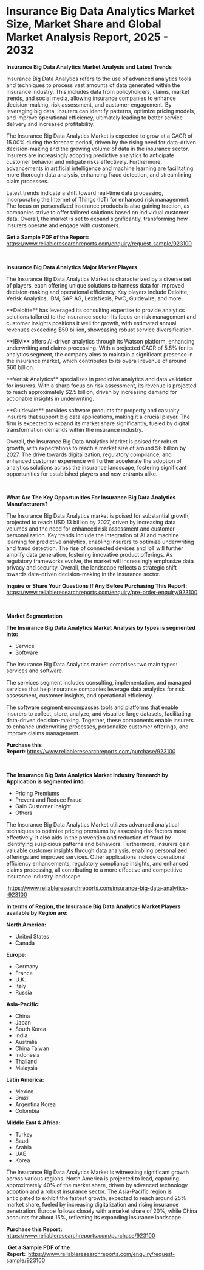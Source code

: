 <p><h1>Insurance Big Data Analytics Market Size, Market Share and Global Market Analysis Report, 2025 - 2032</h1></p><p><strong>Insurance Big Data Analytics Market Analysis and Latest Trends</strong></p>
<p><p>Insurance Big Data Analytics refers to the use of advanced analytics tools and techniques to process vast amounts of data generated within the insurance industry. This includes data from policyholders, claims, market trends, and social media, allowing insurance companies to enhance decision-making, risk assessment, and customer engagement. By leveraging big data, insurers can identify patterns, optimize pricing models, and improve operational efficiency, ultimately leading to better service delivery and increased profitability.</p><p>The Insurance Big Data Analytics Market is expected to grow at a CAGR of 15.00% during the forecast period, driven by the rising need for data-driven decision-making and the growing volume of data in the insurance sector. Insurers are increasingly adopting predictive analytics to anticipate customer behavior and mitigate risks effectively. Furthermore, advancements in artificial intelligence and machine learning are facilitating more thorough data analysis, enhancing fraud detection, and streamlining claim processes.</p><p>Latest trends indicate a shift toward real-time data processing, incorporating the Internet of Things (IoT) for enhanced risk management. The focus on personalized insurance products is also gaining traction, as companies strive to offer tailored solutions based on individual customer data. Overall, the market is set to expand significantly, transforming how insurers operate and engage with customers.</p></p>
<p><strong>Get a Sample PDF of the Report:&nbsp;</strong> <a href="https://www.reliableresearchreports.com/enquiry/request-sample/923100?utm_campaign=3074&utm_medium=2&utm_source=Github&utm_content=ia&utm_term=16042025&utm_id=insurance-big-data-analytics">https://www.reliableresearchreports.com/enquiry/request-sample/923100</a></p>
<p>&nbsp;</p>
<p><strong>Insurance Big Data Analytics Major Market Players</strong></p>
<p><p>The Insurance Big Data Analytics Market is characterized by a diverse set of players, each offering unique solutions to harness data for improved decision-making and operational efficiency. Key players include Deloitte, Verisk Analytics, IBM, SAP AG, LexisNexis, PwC, Guidewire, and more.</p><p>**Deloitte** has leveraged its consulting expertise to provide analytics solutions tailored to the insurance sector. Its focus on risk management and customer insights positions it well for growth, with estimated annual revenues exceeding $50 billion, showcasing robust service diversification.</p><p>**IBM** offers AI-driven analytics through its Watson platform, enhancing underwriting and claims processing. With a projected CAGR of 5.5% for its analytics segment, the company aims to maintain a significant presence in the insurance market, which contributes to its overall revenue of around $60 billion.</p><p>**Verisk Analytics** specializes in predictive analytics and data validation for insurers. With a sharp focus on risk assessment, its revenue is projected to reach approximately $2.5 billion, driven by increasing demand for actionable insights in underwriting.</p><p>**Guidewire** provides software products for property and casualty insurers that support big data applications, making it a crucial player. The firm is expected to expand its market share significantly, fueled by digital transformation demands within the insurance industry.</p><p>Overall, the Insurance Big Data Analytics Market is poised for robust growth, with expectations to reach a market size of around $6 billion by 2027. The drive towards digitalization, regulatory compliance, and enhanced customer experience will further accelerate the adoption of analytics solutions across the insurance landscape, fostering significant opportunities for established players and new entrants alike.</p></p>
<p>&nbsp;</p>
<p><strong>What Are The Key Opportunities For Insurance Big Data Analytics Manufacturers?</strong></p>
<p><p>The Insurance Big Data Analytics market is poised for substantial growth, projected to reach USD 13 billion by 2027, driven by increasing data volumes and the need for enhanced risk assessment and customer personalization. Key trends include the integration of AI and machine learning for predictive analytics, enabling insurers to optimize underwriting and fraud detection. The rise of connected devices and IoT will further amplify data generation, fostering innovative product offerings. As regulatory frameworks evolve, the market will increasingly emphasize data privacy and security. Overall, the landscape reflects a strategic shift towards data-driven decision-making in the insurance sector.</p></p>
<p><strong>Inquire or Share Your Questions If Any Before Purchasing This Report:</strong> <a href="https://www.reliableresearchreports.com/enquiry/pre-order-enquiry/923100?utm_campaign=3074&utm_medium=2&utm_source=Github&utm_content=ia&utm_term=16042025&utm_id=insurance-big-data-analytics">https://www.reliableresearchreports.com/enquiry/pre-order-enquiry/923100</a></p>
<p>&nbsp;</p>
<p><strong>Market Segmentation</strong></p>
<p><strong>The Insurance Big Data Analytics Market Analysis by types is segmented into:</strong></p>
<p><ul><li>Service</li><li>Software</li></ul></p>
<p><p>The Insurance Big Data Analytics market comprises two main types: services and software. </p><p>The services segment includes consulting, implementation, and managed services that help insurance companies leverage data analytics for risk assessment, customer insights, and operational efficiency. </p><p>The software segment encompasses tools and platforms that enable insurers to collect, store, analyze, and visualize large datasets, facilitating data-driven decision-making. Together, these components enable insurers to enhance underwriting processes, personalize customer offerings, and improve claims management.</p></p>
<p><strong>Purchase this Report:&nbsp;</strong><a href="https://www.reliableresearchreports.com/purchase/923100?utm_campaign=3074&utm_medium=2&utm_source=Github&utm_content=ia&utm_term=16042025&utm_id=insurance-big-data-analytics">https://www.reliableresearchreports.com/purchase/923100</a></p>
<p>&nbsp;</p>
<p><strong>The Insurance Big Data Analytics Market Industry Research by Application is segmented into:</strong></p>
<p><ul><li>Pricing Premiums</li><li>Prevent and Reduce Fraud</li><li>Gain Customer Insight</li><li>Others</li></ul></p>
<p><p>The Insurance Big Data Analytics Market utilizes advanced analytical techniques to optimize pricing premiums by assessing risk factors more effectively. It also aids in the prevention and reduction of fraud by identifying suspicious patterns and behaviors. Furthermore, insurers gain valuable customer insights through data analysis, enabling personalized offerings and improved services. Other applications include operational efficiency enhancements, regulatory compliance insights, and enhanced claims processing, all contributing to a more effective and competitive insurance industry landscape.</p></p>
<p><a href="https://www.reliableresearchreports.com/insurance-big-data-analytics-r923100?utm_campaign=3074&utm_medium=2&utm_source=Github&utm_content=ia&utm_term=16042025&utm_id=insurance-big-data-analytics">&nbsp;https://www.reliableresearchreports.com/insurance-big-data-analytics-r923100</a></p>
<p><strong>In terms of Region, the Insurance Big Data Analytics Market Players available by Region are:</strong></p>
<p>
    <p> <strong> North America: </strong>
        <ul>
            <li>United States</li>
            <li>Canada</li>
        </ul>
        </p> 
    <p> <strong> Europe: </strong>
        <ul>
            <li>Germany</li>
            <li>France</li>
            <li>U.K.</li>
            <li>Italy</li>
            <li>Russia</li>
        </ul>
        </p> 
    <p> <strong> Asia-Pacific: </strong>
        <ul>
            <li>China</li>
            <li>Japan</li>
            <li>South Korea</li>
            <li>India</li>
            <li>Australia</li>
            <li>China Taiwan</li>
            <li>Indonesia</li>
            <li>Thailand</li>
            <li>Malaysia</li>
        </ul>
        </p> 
    <p> <strong> Latin America: </strong>
        <ul>
            <li>Mexico</li>
            <li>Brazil</li>
            <li>Argentina Korea</li>
            <li>Colombia</li>
        </ul>
        </p> 
    <p> <strong> Middle East & Africa: </strong>
        <ul>
            <li>Turkey</li>
            <li>Saudi</li>
            <li>Arabia</li>
            <li>UAE</li>
            <li>Korea</li>
        </ul>
    </p>
    </p>
<p><p>The Insurance Big Data Analytics Market is witnessing significant growth across various regions. North America is projected to lead, capturing approximately 40% of the market share, driven by advanced technology adoption and a robust insurance sector. The Asia-Pacific region is anticipated to exhibit the fastest growth, expected to reach around 25% market share, fueled by increasing digitalization and rising insurance penetration. Europe follows closely with a market share of 20%, while China accounts for about 15%, reflecting its expanding insurance landscape.</p></p>
<p><strong>Purchase this Report: </strong><a href="https://www.reliableresearchreports.com/purchase/923100?utm_campaign=3074&utm_medium=2&utm_source=Github&utm_content=ia&utm_term=16042025&utm_id=insurance-big-data-analytics">https://www.reliableresearchreports.com/purchase/923100</a></p>
<p>&nbsp;<strong>Get a Sample PDF of the Report:&nbsp;&nbsp;</strong><a href="https://www.reliableresearchreports.com/enquiry/request-sample/923100?utm_campaign=3074&utm_medium=2&utm_source=Github&utm_content=ia&utm_term=16042025&utm_id=insurance-big-data-analytics">https://www.reliableresearchreports.com/enquiry/request-sample/923100</a></p>
<p><strong></strong></p>
<p><p></p><p></p><p></p></p>
